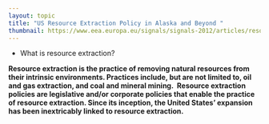 ```yaml
---
layout: topic
title: "US Resource Extraction Policy in Alaska and Beyond "
thumbnail: https://www.eea.europa.eu/signals/signals-2012/articles/resource-extraction/image
---
```



* What is resource extraction?

**Resource extraction is the practice of removing natural resources from their intrinsic environments. Practices include, but are not limited to, oil and gas extraction, and coal and mineral mining.  Resource extraction policies are legislative and/or corporate policies that enable the practice of resource extraction. Since its inception, the United States’ expansion has been inextricably linked to resource extraction.**
